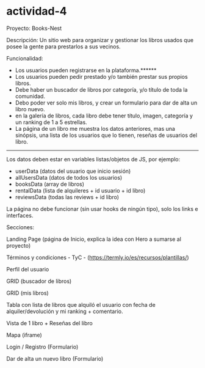 # actividad-4


Proyecto: Books-Nest

Descripción: Un sitio web para organizar y gestionar los libros usados que posee la gente para prestarlos a sus vecinos.

Funcionalidad: 
- Los usuarios pueden registrarse en la plataforma.******
- Los usuarios pueden pedir prestado y/o también prestar sus propios libros.
- Debe haber un buscador de libros por categoría, y/o título de toda la comunidad.
- Debo poder ver solo mis libros, y crear un formulario para dar de alta un libro nuevo.
- en la galería de libros, cada libro debe tener título, imagen, categoría y un ranking de 1 a 5 estrellas.
- La página de un libro me muestra los datos anteriores, mas una sinópsis, una lista de los usuarios que lo tienen, reseñas de usuarios del libro.
---------------------------------------------------------------------------------------------------------------------------------------------------------------------

Los datos deben estar en variables listas/objetos de JS, por ejemplo:

- userData (datos del usuario que inicio sesión)
- allUsersData (datos de todos los usuarios)
- booksData (array de libros)
- rentalData (lista de alquileres + id usuario + id libro)
- reviewsData (todas las reviews + id libro)

La página no debe funcionar (sin usar hooks de ningún tipo), solo los links e interfaces.


 


Secciones:

Landing Page (página de Inicio, explica la idea con Hero a sumarse al proyecto)

Términos y condiciones - TyC - (https://termly.io/es/recursos/plantillas/)

Perfil del usuario

GRID (buscador de libros)

GRID (mis libros)

Tabla con lista de libros que alquiló el usuario con fecha de alquiler/devolución y mi ranking + comentario.

Vista de 1 libro + Reseñas del libro

Mapa (iframe) 


Login / Registro (Formulario)

Dar de alta un nuevo libro (Formulario)